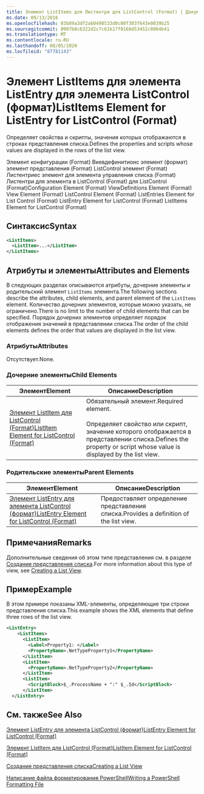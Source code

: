 ```yaml
---
title: Элемент ListItems для Листентри для ListControl (Format) | Документация Майкрософт
ms.date: 09/13/2016
ms.openlocfilehash: 03b89a3df2ab0498533d0c00f303f643e0039b25
ms.sourcegitcommit: 0907b8c6322d2c7c61b17f8168d53452c8964b41
ms.translationtype: MT
ms.contentlocale: ru-RU
ms.lasthandoff: 08/05/2020
ms.locfileid: "87781143"
---
```

# <a name="listitems-element-for-listentry-for-listcontrol-format"></a><span data-ttu-id="6c21e-102">Элемент ListItems для элемента ListEntry для элемента ListControl (формат)</span><span class="sxs-lookup"><span data-stu-id="6c21e-102">ListItems Element for ListEntry for ListControl (Format)</span></span>

<span data-ttu-id="6c21e-103">Определяет свойства и скрипты, значения которых отображаются в строках представления списка.</span><span class="sxs-lookup"><span data-stu-id="6c21e-103">Defines the properties and scripts whose values are displayed in the rows of the list view.</span></span>

<span data-ttu-id="6c21e-104">Элемент конфигурации (Format) Виевдефинитионс элемент (формат) элемент представления (Format) ListControl элемент (Format) Листентриес элемент для элемента управления списка (Format) Листентри для элемента в ListControl (Format) для ListControl (Format)</span><span class="sxs-lookup"><span data-stu-id="6c21e-104">Configuration Element (Format) ViewDefinitions Element (Format) View Element (Format) ListControl Element (Format) ListEntries Element for List Control (Format) ListEntry Element for ListControl (Format) ListItems Element for ListControl (Format)</span></span>

## <a name="syntax"></a><span data-ttu-id="6c21e-105">Синтаксис</span><span class="sxs-lookup"><span data-stu-id="6c21e-105">Syntax</span></span>

```xml
<ListItems>
  <ListItem>...</ListItem>
</ListItems>
```

## <a name="attributes-and-elements"></a><span data-ttu-id="6c21e-106">Атрибуты и элементы</span><span class="sxs-lookup"><span data-stu-id="6c21e-106">Attributes and Elements</span></span>

<span data-ttu-id="6c21e-107">В следующих разделах описываются атрибуты, дочерние элементы и родительский элемент `ListItems` элемента.</span><span class="sxs-lookup"><span data-stu-id="6c21e-107">The following sections describe the attributes, child elements, and parent element of the `ListItems` element.</span></span> <span data-ttu-id="6c21e-108">Количество дочерних элементов, которые можно указать, не ограничено.</span><span class="sxs-lookup"><span data-stu-id="6c21e-108">There is no limit to the number of child elements that can be specified.</span></span> <span data-ttu-id="6c21e-109">Порядок дочерних элементов определяет порядок отображения значений в представлении списка.</span><span class="sxs-lookup"><span data-stu-id="6c21e-109">The order of the child elements defines the order that values are displayed in the list view.</span></span>

### <a name="attributes"></a><span data-ttu-id="6c21e-110">Атрибуты</span><span class="sxs-lookup"><span data-stu-id="6c21e-110">Attributes</span></span>

<span data-ttu-id="6c21e-111">Отсутствует.</span><span class="sxs-lookup"><span data-stu-id="6c21e-111">None.</span></span>

### <a name="child-elements"></a><span data-ttu-id="6c21e-112">Дочерние элементы</span><span class="sxs-lookup"><span data-stu-id="6c21e-112">Child Elements</span></span>

|<span data-ttu-id="6c21e-113">Элемент</span><span class="sxs-lookup"><span data-stu-id="6c21e-113">Element</span></span>|<span data-ttu-id="6c21e-114">Описание</span><span class="sxs-lookup"><span data-stu-id="6c21e-114">Description</span></span>|
|-------------|-----------------|
|[<span data-ttu-id="6c21e-115">Элемент ListItem для ListControl (Format)</span><span class="sxs-lookup"><span data-stu-id="6c21e-115">ListItem Element for ListControl (Format)</span></span>](./listitem-element-for-listitems-for-listcontrol-format.md)|<span data-ttu-id="6c21e-116">Обязательный элемент.</span><span class="sxs-lookup"><span data-stu-id="6c21e-116">Required element.</span></span><br /><br /> <span data-ttu-id="6c21e-117">Определяет свойство или скрипт, значение которого отображается в представлении списка.</span><span class="sxs-lookup"><span data-stu-id="6c21e-117">Defines the property or script whose value is displayed by the list view.</span></span>|

### <a name="parent-elements"></a><span data-ttu-id="6c21e-118">Родительские элементы</span><span class="sxs-lookup"><span data-stu-id="6c21e-118">Parent Elements</span></span>

|<span data-ttu-id="6c21e-119">Элемент</span><span class="sxs-lookup"><span data-stu-id="6c21e-119">Element</span></span>|<span data-ttu-id="6c21e-120">Описание</span><span class="sxs-lookup"><span data-stu-id="6c21e-120">Description</span></span>|
|-------------|-----------------|
|[<span data-ttu-id="6c21e-121">Элемент ListEntry для элемента ListControl (формат)</span><span class="sxs-lookup"><span data-stu-id="6c21e-121">ListEntry Element for ListControl (Format)</span></span>](./listentry-element-for-listcontrol-format.md)|<span data-ttu-id="6c21e-122">Предоставляет определение представления списка.</span><span class="sxs-lookup"><span data-stu-id="6c21e-122">Provides a definition of the list view.</span></span>|

## <a name="remarks"></a><span data-ttu-id="6c21e-123">Примечания</span><span class="sxs-lookup"><span data-stu-id="6c21e-123">Remarks</span></span>

<span data-ttu-id="6c21e-124">Дополнительные сведения об этом типе представления см. в разделе [Создание представления списка](./creating-a-list-view.md).</span><span class="sxs-lookup"><span data-stu-id="6c21e-124">For more information about this type of view, see [Creating a List View](./creating-a-list-view.md).</span></span>

## <a name="example"></a><span data-ttu-id="6c21e-125">Пример</span><span class="sxs-lookup"><span data-stu-id="6c21e-125">Example</span></span>

<span data-ttu-id="6c21e-126">В этом примере показаны XML-элементы, определяющие три строки представления списка.</span><span class="sxs-lookup"><span data-stu-id="6c21e-126">This example shows the XML elements that define three rows of the list view.</span></span>

```xml
<ListEntry>
    <ListItems>
      <ListItem>
        <Label>Property1: </Label>
        <PropertyName>.NetTypeProperty1</PropertyName>
      </ListItem>
      <ListItem>
        <PropertyName>.NetTypeProperty2</PropertyName>
      </ListItem>
      <ListItem>
        <ScriptBlock>$_.ProcessName + ":" $_.Id</ScriptBlock>
      </ListItem>
  </ListEntry>
```

## <a name="see-also"></a><span data-ttu-id="6c21e-127">См. также</span><span class="sxs-lookup"><span data-stu-id="6c21e-127">See Also</span></span>

[<span data-ttu-id="6c21e-128">Элемент ListEntry для элемента ListControl (формат)</span><span class="sxs-lookup"><span data-stu-id="6c21e-128">ListEntry Element for ListControl (Format)</span></span>](./listentry-element-for-listcontrol-format.md)

[<span data-ttu-id="6c21e-129">Элемент ListItem для ListControl (Format)</span><span class="sxs-lookup"><span data-stu-id="6c21e-129">ListItem Element for ListControl (Format)</span></span>](./listitem-element-for-listitems-for-listcontrol-format.md)

[<span data-ttu-id="6c21e-130">Создание представления списка</span><span class="sxs-lookup"><span data-stu-id="6c21e-130">Creating a List View</span></span>](./creating-a-list-view.md)

[<span data-ttu-id="6c21e-131">Написание файла форматирования PowerShell</span><span class="sxs-lookup"><span data-stu-id="6c21e-131">Writing a PowerShell Formatting File</span></span>](./writing-a-powershell-formatting-file.md)
